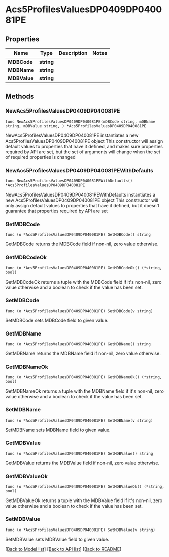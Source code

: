 # Acs5ProfilesValuesDP0409DP040081PE

## Properties

Name | Type | Description | Notes
------------ | ------------- | ------------- | -------------
**MDBCode** | **string** |  | 
**MDBName** | **string** |  | 
**MDBValue** | **string** |  | 

## Methods

### NewAcs5ProfilesValuesDP0409DP040081PE

`func NewAcs5ProfilesValuesDP0409DP040081PE(mDBCode string, mDBName string, mDBValue string, ) *Acs5ProfilesValuesDP0409DP040081PE`

NewAcs5ProfilesValuesDP0409DP040081PE instantiates a new Acs5ProfilesValuesDP0409DP040081PE object
This constructor will assign default values to properties that have it defined,
and makes sure properties required by API are set, but the set of arguments
will change when the set of required properties is changed

### NewAcs5ProfilesValuesDP0409DP040081PEWithDefaults

`func NewAcs5ProfilesValuesDP0409DP040081PEWithDefaults() *Acs5ProfilesValuesDP0409DP040081PE`

NewAcs5ProfilesValuesDP0409DP040081PEWithDefaults instantiates a new Acs5ProfilesValuesDP0409DP040081PE object
This constructor will only assign default values to properties that have it defined,
but it doesn't guarantee that properties required by API are set

### GetMDBCode

`func (o *Acs5ProfilesValuesDP0409DP040081PE) GetMDBCode() string`

GetMDBCode returns the MDBCode field if non-nil, zero value otherwise.

### GetMDBCodeOk

`func (o *Acs5ProfilesValuesDP0409DP040081PE) GetMDBCodeOk() (*string, bool)`

GetMDBCodeOk returns a tuple with the MDBCode field if it's non-nil, zero value otherwise
and a boolean to check if the value has been set.

### SetMDBCode

`func (o *Acs5ProfilesValuesDP0409DP040081PE) SetMDBCode(v string)`

SetMDBCode sets MDBCode field to given value.


### GetMDBName

`func (o *Acs5ProfilesValuesDP0409DP040081PE) GetMDBName() string`

GetMDBName returns the MDBName field if non-nil, zero value otherwise.

### GetMDBNameOk

`func (o *Acs5ProfilesValuesDP0409DP040081PE) GetMDBNameOk() (*string, bool)`

GetMDBNameOk returns a tuple with the MDBName field if it's non-nil, zero value otherwise
and a boolean to check if the value has been set.

### SetMDBName

`func (o *Acs5ProfilesValuesDP0409DP040081PE) SetMDBName(v string)`

SetMDBName sets MDBName field to given value.


### GetMDBValue

`func (o *Acs5ProfilesValuesDP0409DP040081PE) GetMDBValue() string`

GetMDBValue returns the MDBValue field if non-nil, zero value otherwise.

### GetMDBValueOk

`func (o *Acs5ProfilesValuesDP0409DP040081PE) GetMDBValueOk() (*string, bool)`

GetMDBValueOk returns a tuple with the MDBValue field if it's non-nil, zero value otherwise
and a boolean to check if the value has been set.

### SetMDBValue

`func (o *Acs5ProfilesValuesDP0409DP040081PE) SetMDBValue(v string)`

SetMDBValue sets MDBValue field to given value.



[[Back to Model list]](../README.md#documentation-for-models) [[Back to API list]](../README.md#documentation-for-api-endpoints) [[Back to README]](../README.md)


